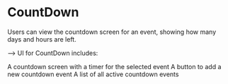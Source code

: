 # CountDown
Users can view the countdown screen for an event, showing how many days and hours are left.

--> UI for CountDown includes:

A countdown screen with a timer for the selected event
A button to add a new countdown event
A list of all active countdown events
